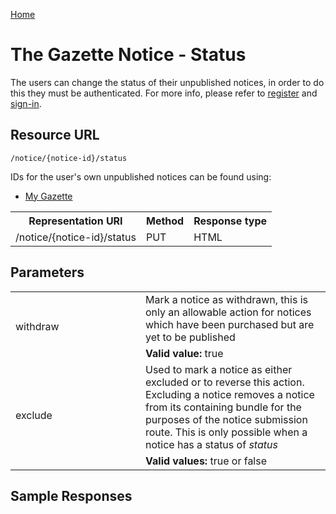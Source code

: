 [Home](../home.md)
# The Gazette Notice  - Status #

The users can change the status of their unpublished notices, in order to do this they must be authenticated. For more info, please refer to [register](../authentication/registration.md) and [sign-in](../authentication/sign-in.md).

## Resource URL ##

`/notice/{notice-id}/status`
 
IDs for the user's own unpublished notices can be found using:

- [My Gazette](../mygazette/mygazette.md)

<table>
<tr>
<th>Representation URI</th>
<th>Method</th>
<th>Response type</th>
</tr>
<tr>
<td>​​/notice/{notice-id}/status</td>
<td>PUT</td>
<td>HTML</td>
</tr>
</table>


## Parameters ##
<table>
<tr>
<td rowspan=2 style="width:12em">withdraw</td>
<td>Mark a notice as withdrawn, this is only an allowable action for notices which have been purchased but are yet to be published</td>
</tr>
<tr>
<td><b>Valid value:</b> true</td>
</tr>
<tr>
<td rowspan=2 >exclude</td>
<td>Used to mark a notice as either excluded or to reverse this action. Excluding a notice removes a notice from its containing bundle for the purposes of the notice submission route.
This is only possible when a notice has a status of <i>status</i>
</td>
</tr>
<tr>
<td><b>Valid values:</b> true or false</td>
</tr>
</table>

## Sample Responses ##

